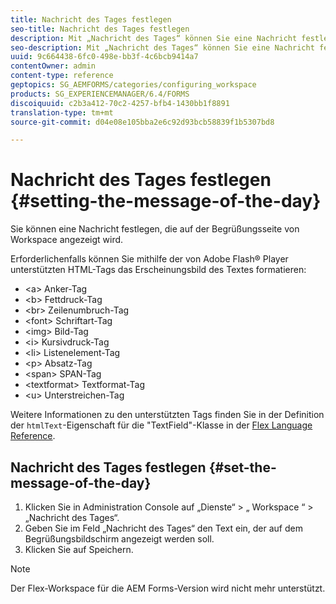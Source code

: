 ```yaml
---
title: Nachricht des Tages festlegen
seo-title: Nachricht des Tages festlegen
description: Mit „Nachricht des Tages“ können Sie eine Nachricht festlegen, die auf der Begrüßungsseite der Workspace-Benutzeroberfläche angezeigt wird.
seo-description: Mit „Nachricht des Tages“ können Sie eine Nachricht festlegen, die auf der Begrüßungsseite der Workspace-Benutzeroberfläche angezeigt wird.
uuid: 9c664438-6fc0-498e-bb3f-4c6bcb9414a7
contentOwner: admin
content-type: reference
geptopics: SG_AEMFORMS/categories/configuring_workspace
products: SG_EXPERIENCEMANAGER/6.4/FORMS
discoiquuid: c2b3a412-70c2-4257-bfb4-1430bb1f8891
translation-type: tm+mt
source-git-commit: d04e08e105bba2e6c92d93bcb58839f1b5307bd8

---
```



# Nachricht des Tages festlegen {#setting-the-message-of-the-day}

Sie können eine Nachricht festlegen, die auf der Begrüßungsseite von Workspace angezeigt wird.

Erforderlichenfalls können Sie mithilfe der von Adobe Flash® Player unterstützten HTML-Tags das Erscheinungsbild des Textes formatieren:

* &lt;a> Anker-Tag
* &lt;b> Fettdruck-Tag
* &lt;br> Zeilenumbruch-Tag
* &lt;font> Schriftart-Tag
* &lt;img> Bild-Tag
* &lt;i> Kursivdruck-Tag
* &lt;li> Listenelement-Tag
* &lt;p> Absatz-Tag
* &lt;span> SPAN-Tag
* &lt;textformat> Textformat-Tag
* &lt;u> Unterstreichen-Tag

Weitere Informationen zu den unterstützten Tags finden Sie in der Definition der `htmlText`-Eigenschaft für die &quot;TextField&quot;-Klasse in der [Flex Language Reference](https://www.adobe.com/support/documentation/en/flex/).

## Nachricht des Tages festlegen {#set-the-message-of-the-day}

1. Klicken Sie in Administration Console auf „Dienste“ > „ Workspace “ > „Nachricht des Tages“.
1. Geben Sie im Feld „Nachricht des Tages“ den Text ein, der auf dem Begrüßungsbildschirm angezeigt werden soll.
1. Klicken Sie auf Speichern.

>[!NOTE]
>
>Der Flex-Workspace für die AEM Forms-Version wird nicht mehr unterstützt.

